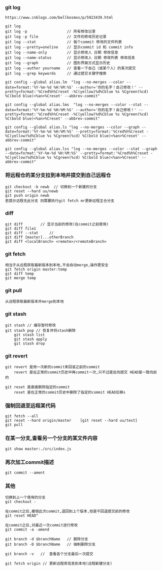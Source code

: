 ### git log
    https://www.cnblogs.com/bellkosmos/p/5923439.html

    git log
    git log -p                  // 所有修改记录
    git log -p file             // 文件的修改历史记录
    git log --stat              // 每个commit 修改的文件列表 	
    git log --pretty=oneline    // 显示commit id 和 commit info
    git log --name-only         // 显示修改人 日期 修改信息
    git log --name-status       // 显示修改人 日期 修改列表 修改信息
    git log --graph             // 图形界面方式显示历史
    git log --author yourname   // 查看一下自己（或某个人）的某次提交
    git log --grep keywords     // 通过提交关键字搜索

    git config --global alias.lm  "log --no-merges --color --date=format:'%Y-%m-%d %H:%M:%S' --author='你的名字！自己修改！' --pretty=format:'%Cred%h%Creset -%C(yellow)%d%Cblue %s %Cgreen(%cd) %C(bold blue)<%an>%Creset' --abbrev-commit"

    git config --global alias.lms  "log --no-merges --color --stat --date=format:'%Y-%m-%d %H:%M:%S' --author='你的名字！自己修改！' --pretty=format:'%Cred%h%Creset -%C(yellow)%d%Cblue %s %Cgreen(%cd) %C(bold blue)<%an>%Creset' --abbrev-commit"

    git config --global alias.ls "log --no-merges --color --graph --date=format:'%Y-%m-%d %H:%M:%S' --pretty=format:'%Cred%h%Creset -%C(yellow)%d%Cblue %s %Cgreen(%cd) %C(bold blue)<%an>%Creset' --abbrev-commit"

    git config --global alias.lss "log --no-merges --color --stat --graph --date=format:'%Y-%m-%d %H:%M:%S' --pretty=format:'%Cred%h%Creset -%C(yellow)%d%Cblue %s %Cgreen(%cd) %C(bold blue)<%an>%Creset' --abbrev-commit"

    

### 将远程仓的某分支拉到本地并提交到自己远程仓
    git checkout -b newb  // 切换到一个新建的分支
    git reset --hard uu/newb
    git push origin newb
    若提示远程无此分支 则需要执行git fetch mr更新远程主仓分支

### diff
    git diff        // 显示当前的修改(在commit之前使用)
    git diff file1
    git diff --stat     // 
    git diff [master]...otherBranch
    git diff <localBranch> <remote>/<remoteBranch>

### git fetch
    相当于从远程获取最新版本到本地,不会自动merge,操作更安全
    git fetch origin master:temp
    git diff temp
    git merge temp
    
### git pull
    从远程获取最新版本并merge到本地


### git stash
    git stash // 缓存暂时修改
    git stash pop // 恢复并将stash删除
        git stash list
        git stash apply
        git stash drop


### git revert
    git revert 是用一次新的commit来回滚之前的commit
        revert 是在正常的commit历史中再commit一次,只不过是反向提交 HEAD是一致向前的
        
    git reset 是直接删除指定的commit
        reset 是在正常的commit历史中删除了指定的commit HEAD后移s

### 强制回退至远程某代码
    git fetch --all
    git reset --hard origin/master    [git reset --hard uu/test]
    git pull

### 在某一分支,查看另一个分支的某文件内容
    git show master:./src/index.js

### 再次加工commit描述
    git commit --ament 

### 其他
    切换到上一个使用的分支
    git checkout -

    在commit之后,撤销此次commit,退回到上个版本,但是不回退提交前的修改
    git reset HEAD^

    在commit之后,对最近一次commit进行修改
    git commit -a -amend
    
    git branch -d $branchName   // 删除分支
    git branch -D $branchName   // 强制删除分支

    git branch -v   //  查看各个分支最后一次提交

    git fetch origin // 更新远程库信息到本地(远程新建分支)

